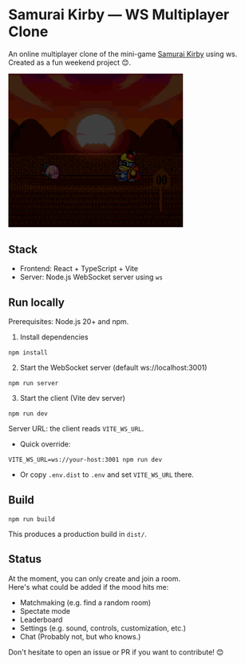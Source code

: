 # Samurai Kirby — WS Multiplayer Clone

An online multiplayer clone of the mini-game [Samurai Kirby](https://wikirby.com/wiki/Samurai_Kirby) using ws.<br>
Created as a fun weekend project 😊.<br>

<img src="/public/demo.gif" width="350">

## Stack
- Frontend: React + TypeScript + Vite
- Server: Node.js WebSocket server using `ws`

## Run locally
Prerequisites: Node.js 20+ and npm.

1) Install dependencies
```
npm install
```

2) Start the WebSocket server (default ws://localhost:3001)
```
npm run server
```

3) Start the client (Vite dev server)
```
npm run dev
```
Server URL: the client reads `VITE_WS_URL`.
- Quick override:
```
VITE_WS_URL=ws://your-host:3001 npm run dev
```
- Or copy `.env.dist` to `.env` and set `VITE_WS_URL` there.

## Build
```
npm run build
```
This produces a production build in `dist/`.

## Status
At the moment, you can only create and join a room.<br>
Here's what could be added if the mood hits me:
- Matchmaking (e.g. find a random room)
- Spectate mode
- Leaderboard
- Settings (e.g. sound, controls, customization, etc.)
- Chat (Probably not, but who knows.)

Don't hesitate to open an issue or PR if you want to contribute! 😊